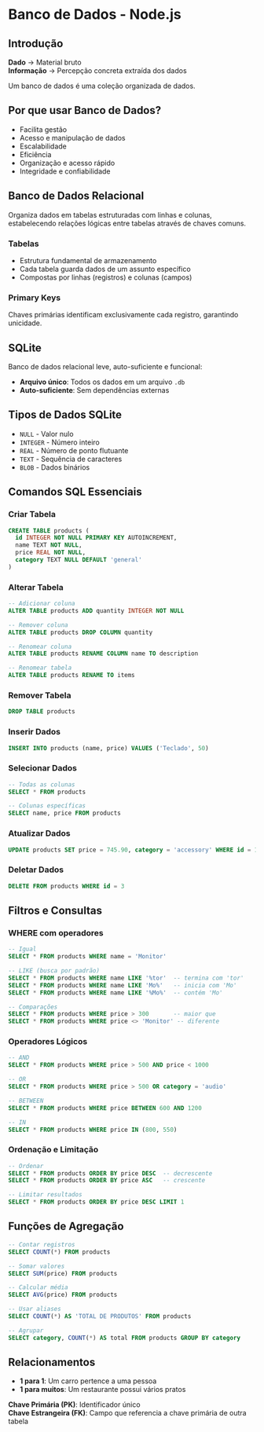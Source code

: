 # Banco de Dados - Node.js

## Introdução

**Dado** → Material bruto  
**Informação** → Percepção concreta extraída dos dados

Um banco de dados é uma coleção organizada de dados.

## Por que usar Banco de Dados?

- Facilita gestão
- Acesso e manipulação de dados
- Escalabilidade
- Eficiência
- Organização e acesso rápido
- Integridade e confiabilidade

## Banco de Dados Relacional

Organiza dados em tabelas estruturadas com linhas e colunas, estabelecendo relações lógicas entre tabelas através de chaves comuns.

### Tabelas

- Estrutura fundamental de armazenamento
- Cada tabela guarda dados de um assunto específico
- Compostas por linhas (registros) e colunas (campos)

### Primary Keys

Chaves primárias identificam exclusivamente cada registro, garantindo unicidade.

## SQLite

Banco de dados relacional leve, auto-suficiente e funcional:

- **Arquivo único**: Todos os dados em um arquivo `.db`
- **Auto-suficiente**: Sem dependências externas

## Tipos de Dados SQLite

- `NULL` - Valor nulo
- `INTEGER` - Número inteiro
- `REAL` - Número de ponto flutuante
- `TEXT` - Sequência de caracteres
- `BLOB` - Dados binários

## Comandos SQL Essenciais

### Criar Tabela

```sql
CREATE TABLE products (
  id INTEGER NOT NULL PRIMARY KEY AUTOINCREMENT,
  name TEXT NOT NULL,
  price REAL NOT NULL,
  category TEXT NULL DEFAULT 'general'
)
```

### Alterar Tabela

```sql
-- Adicionar coluna
ALTER TABLE products ADD quantity INTEGER NOT NULL

-- Remover coluna
ALTER TABLE products DROP COLUMN quantity

-- Renomear coluna
ALTER TABLE products RENAME COLUMN name TO description

-- Renomear tabela
ALTER TABLE products RENAME TO items
```

### Remover Tabela

```sql
DROP TABLE products
```

### Inserir Dados

```sql
INSERT INTO products (name, price) VALUES ('Teclado', 50)
```

### Selecionar Dados

```sql
-- Todas as colunas
SELECT * FROM products

-- Colunas específicas
SELECT name, price FROM products
```

### Atualizar Dados

```sql
UPDATE products SET price = 745.90, category = 'accessory' WHERE id = 1
```

### Deletar Dados

```sql
DELETE FROM products WHERE id = 3
```

## Filtros e Consultas

### WHERE com operadores

```sql
-- Igual
SELECT * FROM products WHERE name = 'Monitor'

-- LIKE (busca por padrão)
SELECT * FROM products WHERE name LIKE '%tor'  -- termina com 'tor'
SELECT * FROM products WHERE name LIKE 'Mo%'   -- inicia com 'Mo'
SELECT * FROM products WHERE name LIKE '%Mo%'  -- contém 'Mo'

-- Comparações
SELECT * FROM products WHERE price > 300       -- maior que
SELECT * FROM products WHERE price <> 'Monitor' -- diferente
```

### Operadores Lógicos

```sql
-- AND
SELECT * FROM products WHERE price > 500 AND price < 1000

-- OR
SELECT * FROM products WHERE price > 500 OR category = 'audio'

-- BETWEEN
SELECT * FROM products WHERE price BETWEEN 600 AND 1200

-- IN
SELECT * FROM products WHERE price IN (800, 550)
```

### Ordenação e Limitação

```sql
-- Ordenar
SELECT * FROM products ORDER BY price DESC  -- decrescente
SELECT * FROM products ORDER BY price ASC   -- crescente

-- Limitar resultados
SELECT * FROM products ORDER BY price DESC LIMIT 1
```

## Funções de Agregação

```sql
-- Contar registros
SELECT COUNT(*) FROM products

-- Somar valores
SELECT SUM(price) FROM products

-- Calcular média
SELECT AVG(price) FROM products

-- Usar aliases
SELECT COUNT(*) AS 'TOTAL DE PRODUTOS' FROM products

-- Agrupar
SELECT category, COUNT(*) AS total FROM products GROUP BY category
```

## Relacionamentos

- **1 para 1**: Um carro pertence a uma pessoa
- **1 para muitos**: Um restaurante possui vários pratos

**Chave Primária (PK)**: Identificador único  
**Chave Estrangeira (FK)**: Campo que referencia a chave primária de outra tabela
